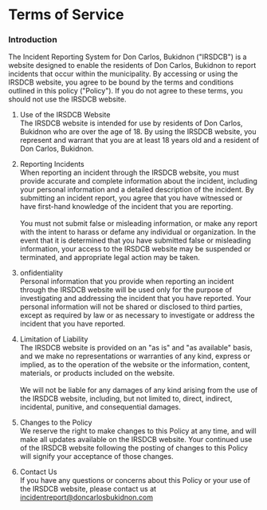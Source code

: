 # Terms of Service

<h3 class="text-xl font-semibold">Introduction</h3>
The Incident Reporting System for Don Carlos, Bukidnon ("IRSDCB") is a website designed to enable the residents of Don Carlos, Bukidnon to report incidents that occur within the municipality. By accessing or using the IRSDCB website, you agree to be bound by the terms and conditions outlined in this policy ("Policy"). If you do not agree to these terms, you should not use the IRSDCB website.

1. Use of the IRSDCB Website<br>
The IRSDCB website is intended for use by residents of Don Carlos, Bukidnon who are over the age of 18. By using the IRSDCB website, you represent and warrant that you are at least 18 years old and a resident of Don Carlos, Bukidnon.

2. Reporting Incidents<br>
When reporting an incident through the IRSDCB website, you must provide accurate and complete information about the incident, including your personal information and a detailed description of the incident. By submitting an incident report, you agree that you have witnessed or have first-hand knowledge of the incident that you are reporting. <br><br> You must not submit false or misleading information, or make any report with the intent to harass or defame any individual or organization. In the event that it is determined that you have submitted false or misleading information, your access to the IRSDCB website may be suspended or terminated, and appropriate legal action may be taken.

3. onfidentiality<br>
Personal information that you provide when reporting an incident through the IRSDCB website will be used only for the purpose of investigating and addressing the incident that you have reported. Your personal information will not be shared or disclosed to third parties, except as required by law or as necessary to investigate or address the incident that you have reported.

4. Limitation of Liability<br>
The IRSDCB website is provided on an "as is" and "as available" basis, and we make no representations or warranties of any kind, express or implied, as to the operation of the website or the information, content, materials, or products included on the website.<br><br> We will not be liable for any damages of any kind arising from the use of the IRSDCB website, including, but not limited to, direct, indirect, incidental, punitive, and consequential damages.

5. Changes to the Policy<br>
We reserve the right to make changes to this Policy at any time, and will make all updates available on the IRSDCB website. Your continued use of the IRSDCB website following the posting of changes to this Policy will signify your acceptance of those changes.

6. Contact Us<br>
If you have any questions or concerns about this Policy or your use of the IRSDCB website, please contact us at incidentreport@doncarlosbukidnon.com